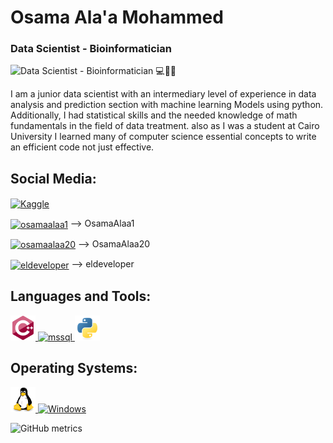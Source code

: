 # Osama Ala'a Mohammed
### Data Scientist - Bioinformatician
![Data Scientist - Bioinformatician 💻👨‍⚕️](https://media-exp1.licdn.com/dms/image/C4D16AQHmn5GRw2gT2A/profile-displaybackgroundimage-shrink_350_1400/0/1604084464936?e=1652918400&v=beta&t=nAzIcxMd2VegL3Vav1D6mDuqD8vyVnHciOWSG-1spVM)

I am a junior data scientist with an intermediary level of experience in data analysis and prediction section with machine learning Models using python. Additionally, I had statistical skills and the needed knowledge of math fundamentals in the field of data treatment. also as I was a student at Cairo University I learned many of computer science essential concepts to write an efficient code not just effective.





<h2 align="left">Social Media:</h2>
<p align="left">

  <a href="https://www.kaggle.com/osamaalaa2001/" target="_blank" rel="noreferrer"> <img align="center" src="https://www.kaggle.com/static/images/site-logo.svg" alt="Kaggle" width="150" height="150"/> </a>

  <a href="https://linkedin.com/in/osamaalaa1" target="blank"><img align="center" src="https://cdn-icons.flaticon.com/png/128/1377/premium/1377213.png?token=exp=1651592934~hmac=0e7c8f41967627132a971236a17ea1b1" alt="osamaalaa1" height="40" width="40" /></a> --> OsamaAlaa1 
  
  
  <a href="https://fb.com/osamaalaa20" target="blank"><img align="center" src="https://cdn-icons.flaticon.com/png/128/3670/premium/3670124.png?token=exp=1651593278~hmac=4d454ed1635fd8ccc034c115bf909310" alt="osamaalaa20" height="40" width="40" /></a>    -->  OsamaAlaa20
  
  <a href="https://www.youtube.com/c/eldeveloper" target="blank"><img align="center" src="https://cdn-icons-png.flaticon.com/128/185/185983.png" alt="eldeveloper" height="40" width="40" text="youtube"/></a>     --> eldeveloper
  
</p>

<h2 align="left">Languages and Tools:</h2>
<p align="left"> <a href="https://www.w3schools.com/cpp/" target="_blank" rel="noreferrer"> <img src="https://raw.githubusercontent.com/devicons/devicon/master/icons/cplusplus/cplusplus-original.svg" alt="cplusplus" width="40" height="40"/> </a> <a href="https://www.microsoft.com/en-us/sql-server" target="_blank" rel="noreferrer"> <img src="https://www.svgrepo.com/show/303229/microsoft-sql-server-logo.svg" alt="mssql" width="40" height="40"/> </a> <a href="https://www.python.org" target="_blank" rel="noreferrer"> <img src="https://raw.githubusercontent.com/devicons/devicon/master/icons/python/python-original.svg" alt="python" width="40" height="40"/> </a> </p>

<h2 align="left">Operating Systems:</h2>
<a href="https://www.linux.org/" target="_blank" rel="noreferrer"> <img src="https://raw.githubusercontent.com/devicons/devicon/master/icons/linux/linux-original.svg" alt="linux" width="40" height="40"/> </a>
<a href="https://www.microsoft.com/en-us/windows/" target="_blank" rel="noreferrer"> <img src="https://cdn-icons-png.flaticon.com/512/270/270831.png" alt="Windows" width="40" height="40"/> </a> </p>


![GitHub metrics](https://metrics.lecoq.io/OsamaAlaa1)  




